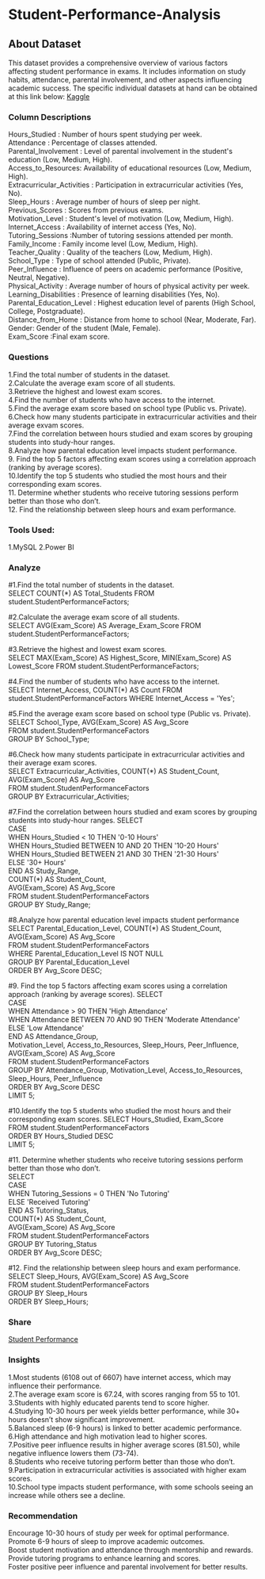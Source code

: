 # Student-Performance-Analysis
## About Dataset
This dataset provides a comprehensive overview of various factors affecting student performance in exams. It includes information on study habits, attendance, parental involvement, and other aspects influencing academic success. The specific individual datasets at hand can be obtained at this link below: [Kaggle](https://www.kaggle.com/datasets/lainguyn123/student-performance-factors)
### Column Descriptions
Hours_Studied :	Number of hours spent studying per week.                                       
Attendance :	Percentage of classes attended.                                                       
Parental_Involvement :	Level of parental involvement in the student's education (Low, Medium, High).                                               
Access_to_Resources: Availability of educational resources (Low, Medium, High).                                     
Extracurricular_Activities :	Participation in extracurricular activities (Yes, No).                            
Sleep_Hours :	Average number of hours of sleep per night.                                   
Previous_Scores :	Scores from previous exams.                                                     
Motivation_Level :	Student's level of motivation (Low, Medium, High).                                                    
Internet_Access :	Availability of internet access (Yes, No).                                                         
Tutoring_Sessions	:Number of tutoring sessions attended per month.                                                      
Family_Income :	Family income level (Low, Medium, High).                                                         
Teacher_Quality :	Quality of the teachers (Low, Medium, High).                                                  
School_Type	: Type of school attended (Public, Private).                                                    
Peer_Influence :	Influence of peers on academic performance (Positive, Neutral, Negative).                                               
Physical_Activity :	Average number of hours of physical activity per week.                                                      
Learning_Disabilities :	Presence of learning disabilities (Yes, No).                                                                             
Parental_Education_Level :	Highest education level of parents (High School, College, Postgraduate).                                                                 
Distance_from_Home : Distance from home to school (Near, Moderate, Far).                                                      
Gender: Gender of the student (Male, Female).                                                   
Exam_Score :Final exam score.                                               

### Questions
1.Find the total number of students in the dataset.                                        
2.Calculate the average exam score of all students.                                         
3.Retrieve the highest and lowest exam scores.                                                
4.Find the number of students who have access to the internet.                                    
5.Find the average exam score based on school type (Public vs. Private).                                             
6.Check how many students participate in extracurricular activities and their average exvam scores.                                                         
7.Find the correlation between hours studied and exam scores by grouping students into study-hour ranges.                                                              
8.Analyze how parental education level impacts student performance.                                                            
9. Find the top 5 factors affecting exam scores using a correlation approach (ranking by average scores).                                                    
10.Identify the top 5 students who studied the most hours and their corresponding exam scores.                                                                     
11. Determine whether students who receive tutoring sessions perform better than those who don’t.                                                               
12. Find the relationship between sleep hours and exam performance.                                                     

### Tools Used:
1.MySQL
2.Power BI

### Analyze
#1.Find the total number of students in the dataset.                                                            
SELECT COUNT(*) AS Total_Students FROM student.StudentPerformanceFactors;                                                

#2.Calculate the average exam score of all students.                                
SELECT AVG(Exam_Score) AS Average_Exam_Score FROM student.StudentPerformanceFactors;                                  

#3.Retrieve the highest and lowest exam scores.                              
SELECT MAX(Exam_Score) AS Highest_Score, MIN(Exam_Score) AS Lowest_Score FROM student.StudentPerformanceFactors;                                  

#4.Find the number of students who have access to the internet.                                 
SELECT Internet_Access, COUNT(*) AS Count FROM student.StudentPerformanceFactors WHERE Internet_Access = 'Yes';                                   

#5.Find the average exam score based on school type (Public vs. Private).                                      
SELECT School_Type, AVG(Exam_Score) AS Avg_Score                                           
FROM student.StudentPerformanceFactors                                            
GROUP BY School_Type;                                                      

#6.Check how many students participate in extracurricular activities and their average exam scores.                                           
SELECT Extracurricular_Activities, COUNT(*) AS Student_Count, AVG(Exam_Score) AS Avg_Score                                     
FROM student.StudentPerformanceFactors                                          
GROUP BY Extracurricular_Activities;                                         

#7.Find the correlation between hours studied and exam scores by grouping students into study-hour ranges.
SELECT                                                
    CASE                                          
        WHEN Hours_Studied < 10 THEN '0-10 Hours'                                  
        WHEN Hours_Studied BETWEEN 10 AND 20 THEN '10-20 Hours'                                 
        WHEN Hours_Studied BETWEEN 21 AND 30 THEN '21-30 Hours'                            
        ELSE '30+ Hours'                                       
    END AS Study_Range,                                                         
    COUNT(*) AS Student_Count,                                                      
    AVG(Exam_Score) AS Avg_Score                                 
FROM student.StudentPerformanceFactors                                       
GROUP BY Study_Range;                            

#8.Analyze how parental education level impacts student performance                          
SELECT Parental_Education_Level, COUNT(*) AS Student_Count, AVG(Exam_Score) AS Avg_Score                                  
FROM student.StudentPerformanceFactors                                       
WHERE Parental_Education_Level IS NOT NULL                                            
GROUP BY Parental_Education_Level                                                   
ORDER BY Avg_Score DESC;                                          

#9. Find the top 5 factors affecting exam scores using a correlation approach (ranking by average scores).
SELECT                                                 
    CASE                                           
        WHEN Attendance > 90 THEN 'High Attendance'                                 
        WHEN Attendance BETWEEN 70 AND 90 THEN 'Moderate Attendance'                                    
        ELSE 'Low Attendance'                               
    END AS Attendance_Group,                                         
    Motivation_Level, Access_to_Resources, Sleep_Hours, Peer_Influence,                                    
    AVG(Exam_Score) AS Avg_Score                                       
FROM student.StudentPerformanceFactors                                       
GROUP BY Attendance_Group, Motivation_Level, Access_to_Resources, Sleep_Hours, Peer_Influence                            
ORDER BY Avg_Score DESC                                        
LIMIT 5;                                 

#10.Identify the top 5 students who studied the most hours and their corresponding exam scores.
SELECT Hours_Studied, Exam_Score                                  
FROM student.StudentPerformanceFactors                               
ORDER BY Hours_Studied DESC                                  
LIMIT 5;                                    

#11. Determine whether students who receive tutoring sessions perform better than those who don’t.                              
SELECT                                
    CASE                              
        WHEN Tutoring_Sessions = 0 THEN 'No Tutoring'                       
        ELSE 'Received Tutoring'                           
    END AS Tutoring_Status,                             
    COUNT(*) AS Student_Count,                               
    AVG(Exam_Score) AS Avg_Score                                          
FROM student.StudentPerformanceFactors                          
GROUP BY Tutoring_Status                            
ORDER BY Avg_Score DESC;                                        

#12. Find the relationship between sleep hours and exam performance.                                
SELECT Sleep_Hours, AVG(Exam_Score) AS Avg_Score                                  
FROM student.StudentPerformanceFactors                           
GROUP BY Sleep_Hours                               
ORDER BY Sleep_Hours;                                         

### Share
[Student Performance](https://github.com/rohini-kadam98/Student-Performance-Analysis/blob/main/student%20performance.pdf)

### Insights
1.Most students (6108 out of 6607) have internet access, which may influence their performance.                             
2.The average exam score is 67.24, with scores ranging from 55 to 101.                          
3.Students with highly educated parents tend to score higher.                              
4.Studying 10-30 hours per week yields better performance, while 30+ hours doesn’t show significant improvement.                                    
5.Balanced sleep (6-9 hours) is linked to better academic performance.                                       
6.High attendance and high motivation lead to higher scores.                                    
7.Positive peer influence results in higher average scores (81.50), while negative influence lowers them (73-74).                               
8.Students who receive tutoring perform better than those who don’t.                                         
9.Participation in extracurricular activities is associated with higher exam scores.                                       
10.School type impacts student performance, with some schools seeing an increase while others see a decline.                                               
### Recommendation
Encourage 10-30 hours of study per week for optimal performance.                         
Promote 6-9 hours of sleep to improve academic outcomes.                               
Boost student motivation and attendance through mentorship and rewards.                          
Provide tutoring programs to enhance learning and scores.                           
Foster positive peer influence and parental involvement for better results.                                               

